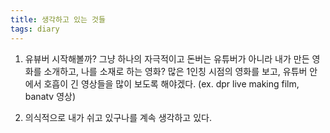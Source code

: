 ```yaml
---
title: 생각하고 있는 것들
tags: diary
---
```


1. 유뷰버 시작해볼까? 그냥 하나의 자극적이고 돈버는 유튜버가 아니라 내가 만든 영화를 소개하고, 나를 소재로 하는 영화? 많은 1인칭 시점의 영화를 보고, 유튜버 안에서 호흡이 긴 영상들을 많이 보도록 해야겠다.
(ex. dpr live making film, banatv 영상)

2. 의식적으로 내가 쉬고 있구나를 계속 생각하고 있다.
